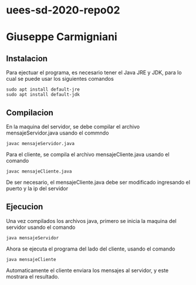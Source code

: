 # uees-sd-2020-repo02
# Giuseppe Carmigniani

## Instalacion

Para ejectuar el programa, es necesario tener el Java JRE y JDK, para lo cual se puede usar los siguientes comandos

```
sudo apt install default-jre
sudo apt install default-jdk
```
## Compilacion

En la maquina del servidor, se debe compilar el archivo mensajeServidor.java usando el commndo

```
javac mensajeServidor.java
```

Para el cliente, se compila el archivo mensajeCliente.java usando el comando
```
javac mensajeCliente.java
```

De ser necesario, el mensajeCliente.java debe ser modificado ingresando el puerto y la ip del servidor

## Ejecucion

Una vez compilados los archivos java, primero se inicia la maquina del servidor usando el comando
```
java mensajeServidor
```

Ahora se ejecuta el programa del lado del cliente, usando el comando
```
java mensajeCliente
```

Automaticamente el cliente enviara los mensajes al servidor, y este mostrara el resultado.
